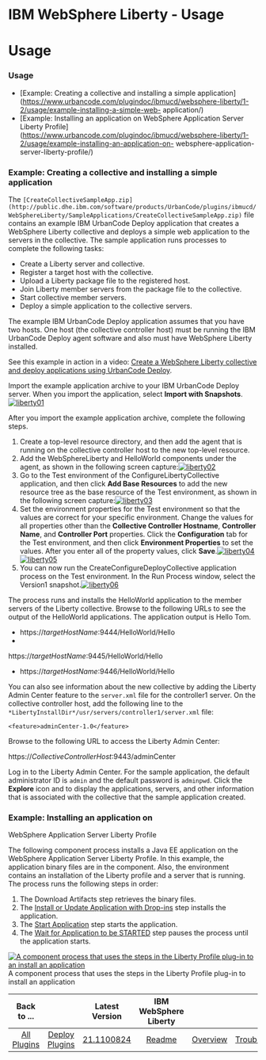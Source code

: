 
IBM WebSphere Liberty - Usage
=============================

# Usage



### Usage




 


* [Example: Creating a collective and installing a simple 
application](https://www.urbancode.com/plugindoc/ibmucd/websphere-liberty/1-2/usage/example-installing-a-simple-web-
application/)
* [Example: Installing an application on WebSphere Application Server Liberty 
Profile](https://www.urbancode.com/plugindoc/ibmucd/websphere-liberty/1-2/usage/example-installing-an-application-on-
websphere-application-server-liberty-profile/)


### Example: Creating a collective and installing a simple application





 


The 
`[CreateCollectiveSampleApp.zip](http://public.dhe.ibm.com/software/products/UrbanCode/plugins/ibmucd/WebSphereLiberty/SampleApplications/CreateCollectiveSampleApp.zip)`
 file contains an example IBM UrbanCode Deploy application that creates a WebSphere Liberty collective and deploys a 
simple web application to the servers in the collective. The sample application runs processes to complete the following
 tasks:


* Create a Liberty server and collective.
* Register a target host with the collective.
* Upload a Liberty 
package file to the registered host.
* Join Liberty member servers from the package file to the collective.
* Start 
collective member servers.
* Deploy a simple application to the collective servers.


The example IBM UrbanCode Deploy 
application assumes that you have two hosts. One host (the collective controller host) must be running the IBM UrbanCode
 Deploy agent software and also must have WebSphere Liberty installed.


See this example in action in a video: [Create 
a WebSphere Liberty collective and deploy applications using UrbanCode 
Deploy](https://www.youtube.com/watch?v=VaYQE5d96hY&feature=youtu.be).


Import the example application archive to your 
IBM UrbanCode Deploy server. When you import the application, select **Import with 
Snapshots**.[![liberty01](liberty01.png)](liberty01.png)


After you import the example application archive, complete 
the following steps.


1. Create a top-level resource directory, and then add the agent that is running on the 
collective controller host to the new top-level resource.
2. Add the WebSphereLiberty and HelloWorld components under 
the agent, as shown in the following screen capture:[![liberty02](liberty02.png)](liberty02.png)
3. Go to the Test 
environment of the ConfigureLibertyCollective application, and then click **Add Base Resources** to add the new resource
 tree as the base resource of the Test environment, as shown in the following screen 
capture:[![liberty03](liberty03.png)](liberty03.png)
4. Set the environment properties for the Test environment so that 
the values are correct for your specific environment. Change the values for all properties other than the **Collective 
Controller Hostname**, **Controller Name**, and **Controller Port** properties. Click the **Configuration** tab for the 
Test environment, and then click **Environment Properties** to set the values. After you enter all of the property 
values, click **Save**.[![liberty04](liberty04.png)](liberty04.png)[![liberty05](liberty05.png)](liberty05.png)
5. You 
can now run the CreateConfigureDeployCollective application process on the Test environment. In the Run Process window, 
select the Version1 snapshot.[![liberty06](liberty06.png)](liberty06.png)


The process runs and installs the HelloWorld
 application to the member servers of the Liberty collective. Browse to the following URLs to see the output of the 
HelloWorld applications. The application output is Hello Tom.


* https://*targetHostName*:9444/HelloWorld/Hello
* 
https://*targetHostName*:9445/HelloWorld/Hello
* https://*targetHostName*:9446/HelloWorld/Hello


You can also see 
information about the new collective by adding the Liberty Admin Center feature to the `server.xml` file for the 
controller1 server. On the collective controller host, add the following line to the 
`*LibertyInstallDir*/usr/servers/controller1/server.xml` file:


`<feature>adminCenter-1.0</feature>`


Browse to the 
following URL to access the Liberty Admin Center:


https://*CollectiveControllerHost*:9443/adminCenter


Log in to the 
Liberty Admin Center. For the sample application, the default administrator ID is `admin` and the default password is 
`adminpwd`. Click the **Explore** icon and to display the applications, servers, and other information that is 
associated with the collective that the sample application created.




### Example: Installing an application on 
WebSphere Application Server Liberty Profile




 


The following component process installs a Java EE application on 
the WebSphere Application Server Liberty Profile. In this example, the application binary files are in the component. 
Also, the environment contains an installation of the Liberty profile and a server that is running. The process runs the
 following steps in order:


1. The Download Artifacts step retrieves the binary files.
2. The [Install or Update 
Application with Drop-ins](#install_or_update_applications_with_dropins) step installs the application.
3. The [Start 
Application](#start_application) step starts the application.
4. The [Wait for Application to be 
STARTED](#wait_for_application_to_be_started) step pauses the process until the application starts.


[![A component 
process that uses the steps in the Liberty Profile plug-in to an install an 
application](examples_websphereliberty_install_app_a.gif)](examples_websphereliberty_install_app_a.gif)
A component 
process that uses the steps in the Liberty Profile plug-in to install an application




|Back to ...||Latest Version|IBM WebSphere Liberty |||||
| :---: | :---: | :---: | :---: | :---: | :---: | :---: | :---: |
|[All Plugins](../../index.md)|[Deploy Plugins](../README.md)|[21.1100824](https://raw.githubusercontent.com/UrbanCode/IBM-UCD-PLUGINS/main/files/WebSphereLiberty/WebSphereLiberty-21.1100824.zip)|[Readme](README.md)|[Overview](overview.md)|[Troubleshooting](troubleshooting.md)|[Steps](steps.md)|[Downloads](downloads.md)|
